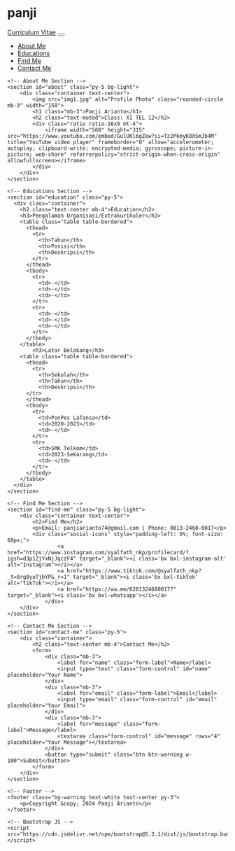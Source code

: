 # panji
<!DOCTYPE html>
<html lang="en">

<head>
    <meta charset="UTF-8">
    <meta name="viewport" content="width=device-width, initial-scale=1.0">
    <title>Curriculum Vitae</title>
    <!-- Bootstrap CSS -->
    <link href="https://cdn.jsdelivr.net/npm/bootstrap@5.3.1/dist/css/bootstrap.min.css" rel="stylesheet">
    <link href='https://unpkg.com/boxicons@2.1.4/css/boxicons.min.css' rel='stylesheet'>
</head>

<body>
    <!-- Header (Navigation Bar) -->
    <nav class="navbar navbar-expand-lg navbar-dark bg-warning">
        <div class="container">
            <a class="navbar-brand" href="#">Curriculum Vitae</a>
            <button class="navbar-toggler" type="button" data-bs-toggle="collapse" data-bs-target="#navbarNav">
                <span class="navbar-toggler-icon"></span>
            </button>
            <div class="collapse navbar-collapse" id="navbarNav">
                <ul class="navbar-nav ms-auto">
                    <li class="nav-item"><a class="nav-link" href="#about">About Me</a></li>
                    <li class="nav-item"><a class="nav-link" href="#educations">Educations</a></li>
                    <li class="nav-item"><a class="nav-link" href="#find-me">Find Me</a></li>
                    <li class="nav-item"><a class="nav-link" href="#contact-me">Contact Me</a></li>
                </ul>
            </div>
        </div>
    </nav>

    <!-- About Me Section -->
    <section id="about" class="py-5 bg-light">
        <div class="container text-center">
            <img src="img1.jpg" alt="Profile Photo" class="rounded-circle mb-3" width="150">
            <h1 class="mb-3">Panji Arianto</h1>
            <h2 class="text-muted">Class: XI TEL 12</h2>
            <div class="ratio ratio-16x9 mt-4">
                <iframe width="560" height="315" src="https://www.youtube.com/embed/GulUKl6gZew?si=Tz2PkmyK0XSmJb4M" title="YouTube video player" frameborder="0" allow="accelerometer; autoplay; clipboard-write; encrypted-media; gyroscope; picture-in-picture; web-share" referrerpolicy="strict-origin-when-cross-origin" allowfullscreen></iframe>
            </div>
        </div>
    </section>

    <!-- Educations Section -->
    <section id="education" class="py-5">
      <div class="container">
        <h2 class="text-center mb-4">Education</h2>
        <h3>Pengalaman Organisasi/Extrakurikuler</h3>
        <table class="table table-bordered">
          <thead>
            <tr>
              <th>Tahun</th>
              <th>Posisi</th>
              <th>Deskripsi</th>
            </tr>
          </thead>
          <tbody>
            <tr>
              <td>-</td>
              <td>-</td>
              <td>-</td>
            </tr>
            <tr>
              <td>-</td>
              <td>-</td>
              <td>-</td>
            </tr>
          </tbody>
        </table>
            <h3>Latar Belakang</h3>
        <table class="table table-bordered">
          <thead>
            <tr>
              <th>Sekolah</th>
              <th>Tahun</th>
              <th>Deskripsi</th>
          </tr>
          </thead>
          <tbody>
            <tr>
              <td>PonPes LaTansa</td>
              <td>2020-2023</td>
              <td>-</td>
            </tr>
            <tr>
              <td>SMK Telkom</td>
              <td>2023-Sekarang</td>
              <td>-</td>
            </tr>
          </tbody>
        </table>
      </div>
    </section>

    <!-- Find Me Section -->
    <section id="find-me" class="py-5 bg-light">
        <div class="container text-center">
            <h2>Find Me</h2>
            <p>Email: panjiarianto74@gmail.com | Phone: 0813-2468-0017</p>
            <div class="social-icons" style="padding-left: 0%; font-size: 60px;">
                    <a href="https://www.instagram.com/syalfath_nkp/profilecard/?igsh=d3p1ZjYxNjJqczF4" target="_blank"><i class='bx bxl-instagram-alt' alt="Instagram"></i></a>
                    <a href="https://www.tiktok.com/@syalfath_nkp?_t=8rg8yoTjbYP&_r=1" target="_blank"><i class='bx bxl-tiktok' alt="TikTok"></i></a>
                    <a href="https://wa.me/6281324680017?" target="_blank"><i class='bx bxl-whatsapp'></i></a>
                </div>
        </div>
    </section>

    <!-- Contact Me Section -->
    <section id="contact-me" class="py-5">
        <div class="container">
            <h2 class="text-center mb-4">Contact Me</h2>
            <form>
                <div class="mb-3">
                    <label for="name" class="form-label">Name</label>
                    <input type="text" class="form-control" id="name" placeholder="Your Name">
                </div>
                <div class="mb-3">
                    <label for="email" class="form-label">Email</label>
                    <input type="email" class="form-control" id="email" placeholder="Your Email">
                </div>
                <div class="mb-3">
                    <label for="message" class="form-label">Message</label>
                    <textarea class="form-control" id="message" rows="4" placeholder="Your Message"></textarea>
                </div>
                <button type="submit" class="btn btn-warning w-100">Submit</button>
            </form>
        </div>
    </section>

    <!-- Footer -->
    <footer class="bg-warning text-white text-center py-3">
        <p>Copyright &copy; 2024 Panji Arianto</p>
    </footer>

    <!-- Bootstrap JS -->
    <script src="https://cdn.jsdelivr.net/npm/bootstrap@5.3.1/dist/js/bootstrap.bundle.min.js"></script>
</body>

</html>
